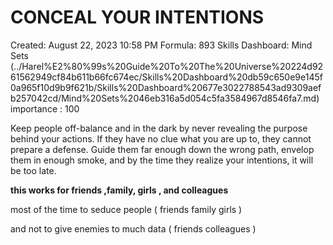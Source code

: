 # CONCEAL YOUR INTENTIONS

Created: August 22, 2023 10:58 PM
Formula: 893
Skills Dashboard: Mind Sets  (../Harel%E2%80%99s%20Guide%20To%20The%20Universe%20224d9261562949cf84b611b66fc674ec/Skills%20Dashboard%20db59c650e9e145f0a965f10d9b9f621b/Skills%20Dashboard%20677e3022788543ad9309aefb257042cd/Mind%20Sets%2046eb316a5d054c5fa3584967d8546fa7.md)
importance : 100

Keep people off-balance and in the dark by never revealing the purpose
behind your actions. If they have no
clue what you are up to, they cannot prepare a defense. Guide them far
enough down the wrong path, envelop
them in enough smoke, and by the time they realize your intentions, it
will be too late.

**this works for friends ,family, girls , and colleagues** 

most of the time to seduce people ( friends family girls ) 

and not to give enemies to much data ( friends colleagues )